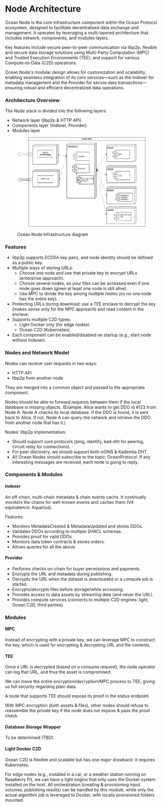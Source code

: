 # Node Architecture

Ocean Node is the core infrastructure component within the Ocean Protocol ecosystem, designed to facilitate decentralized data exchange and management. It operates by leveraging a multi-layered architecture that includes network, components, and modules layers.&#x20;

Key features include secure peer-to-peer communication via libp2p, flexible and secure data storage solutions using Multi-Party Computation (MPC) and Trusted Execution Environments (TEE), and support for various Compute-to-Data (C2D) operations.&#x20;

Ocean Node's modular design allows for customization and scalability, enabling seamless integration of its core services—such as the Indexer for metadata management and the Provider for secure data transactions—ensuring robust and efficient decentralized data operations.

### Architecture Overview

The Node stack is divided into the following layers:

* Network layer (libp2p & HTTP API)
* Components layer (Indexer, Provider)
* Modules layer

<figure><img src="../../.gitbook/assets/image (1).png" alt=""><figcaption><p>Ocean Node Infrastructure diagram</p></figcaption></figure>

### Features

* libp2p supports ECDSA key pairs, and node identity should be defined as a public key.
* Multiple ways of storing URLs:
  * Choose one node and use that private key to encrypt URLs (enterprise approach).
  * Choose several nodes, so your files can be accessed even if one node goes down (given at least one node is still alive).
  * Use MPC to divide the key among multiple nodes (so no one node has the entire key).
* Protecting URLs during download: use a TEE enclave to decrypt the key (makes sense only for the MPC approach) and read content in the enclave.
* Supports multiple C2D types:
  * Light Docker only (for edge nodes).
  * Ocean C2D (Kubernetes).
* Each component can be enabled/disabled on startup (e.g., start node without Indexer).

### Nodes and Network Model

Nodes can receive user requests in two ways:

* HTTP API
* libp2p from another node

They are merged into a common object and passed to the appropriate component.

Nodes should be able to forward requests between them if the local database is missing objects. (Example: Alice wants to get DDO id #123 from Node A. Node A checks its local database. If the DDO is found, it is sent back to Alice. If not, Node A can query the network and retrieve the DDO from another node that has it.)

Nodes' libp2p implementation:

* Should support core protocols (ping, identify, kad-dht for peering, circuit relay for connections).
* For peer discovery, we should support both mDNS & Kademlia DHT.
* All Ocean Nodes should subscribe to the topic: OceanProtocol. If any interesting messages are received, each node is going to reply.

### Components & Modules

#### Indexer

An off-chain, multi-chain metadata & chain events cache. It continually monitors the chains for well-known events and caches them (V4 equivalence: Aquarius).

Features:

* Monitors MetadataCreated & MetadataUpdated and stores DDOs.
* Validates DDOs according to multiple SHACL schemas.
* Provides proof for valid DDOs.
* Monitors data token contracts & stores orders.
* Allows queries for all the above.

#### Provider

* Performs checks on-chain for buyer permissions and payments.
* Encrypts the URL and metadata during publishing.
* Decrypts the URL when the dataset is downloaded or a compute job is started.
* Encrypts/decrypts files before storage/while accessing.
* Provides access to data assets by streaming data (and never the URL).
* Provides compute services (connects to multiple C2D engines: light, Ocean C2D, third parties).

### Modules

#### MPC

Instead of encrypting with a private key, we can leverage MPC to construct the key, which is used for encrypting & decrypting URL and file contents.

#### TEE

Once a URL is decrypted (based on a consume request), the node operator can log that URL, and thus the asset is compromised.

We can move the entire encryption/decryption/MPC process to TEE, giving us full security regarding plain data.

A node that supports TEE should expose its proof in the status endpoint.

With MPC encryption (both assets & files), other nodes should refuse to reassemble the private key if the node does not expose & pass the proof check.

#### Database Storage Wrapper

To be determined (TBD).

#### Light Docker C2D

Ocean C2D is flexible and scalable but has one major drawback: it requires Kubernetes.

For edge nodes (e.g., installed in a car, or a weather station running on Raspberry Pi), we can have a light engine that only uses the Docker system installed on the host. All orchestration (creating & provisioning input volumes, publishing results) can be handled by this module, while only the actual algorithm job is leveraged to Docker, with locally provisioned folders mounted.

###
